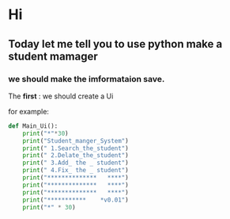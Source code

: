 # Hi 
## Today let me tell you to use python make a student mamager  
### we should make the imformataion save.

The **first** :
we should create a Ui  

for example:
``` python
def Main_Ui():
    print("*"*30)
    print("Student_manger_System")
    print(" 1.Search_the_student")
    print(" 2.Delate_the_student")
    print(" 3.Add_ the _ student")
    print(" 4.Fix_ the _ student")
    print("**************   ****")
    print("**************   ****")
    print("**************   ****")
    print("***********    *v0.01")
    print("*" * 30)
```
